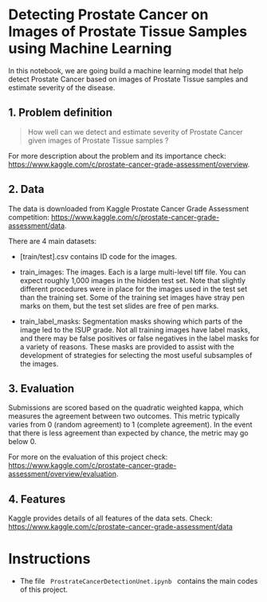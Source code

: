 # Detecting Prostate Cancer on Images of Prostate Tissue Samples using Machine Learning
In this notebook, we are going build a machine learning model that help detect Prostate Cancer based on images of Prostate Tissue samples and estimate severity of the disease.

## 1. Problem definition

> How well can we detect and estimate severity of Prostate Cancer given images of Prostate Tissue samples ?

For more description about the problem and its importance check: https://www.kaggle.com/c/prostate-cancer-grade-assessment/overview.

## 2. Data

The data is downloaded from Kaggle Prostate Cancer Grade Assessment competition: 
https://www.kaggle.com/c/prostate-cancer-grade-assessment/data.

There are 4 main datasets:

* [train/test].csv contains ID code for the images.


* train_images: The images. Each is a large multi-level tiff file. You can expect roughly 1,000 images in the hidden test set. Note that slightly different procedures were in place for the images used in the test set than the training set. Some of the training set images have stray pen marks on them, but the test set slides are free of pen marks.

* train_label_masks: Segmentation masks showing which parts of the image led to the ISUP grade. Not all training images have label masks, and there may be false positives or false negatives in the label masks for a variety of reasons. These masks are provided to assist with the development of strategies for selecting the most useful subsamples of the images.

## 3. Evaluation

Submissions are scored based on the quadratic weighted kappa, which measures the agreement between two outcomes. This metric typically varies from 0 (random agreement) to 1 (complete agreement). In the event that there is less agreement than expected by chance, the metric may go below 0.

For more on the evaluation of this project check: https://www.kaggle.com/c/prostate-cancer-grade-assessment/overview/evaluation.

## 4. Features

Kaggle provides details of all features of the data sets. Check: 
https://www.kaggle.com/c/prostate-cancer-grade-assessment/data

# Instructions

* The file  <code> ProstrateCancerDetectionUnet.ipynb </code> contains the main codes of this project.

